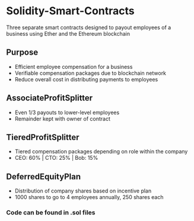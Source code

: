 # Solidity-Smart-Contracts
Three separate smart contracts designed to payout employees of a business using Ether and the Ethereum blockchain

## Purpose
* Efficient employee compensation for a business
* Verifiable compensation packages due to blockchain network
* Reduce overall cost in distributing payments to employees

## AssociateProfitSplitter
* Even 1/3 payouts to lower-level employees
* Remainder kept with owner of contract

## TieredProfitSplitter 
* Tiered compensation packages depending on role within the company
* CEO: 60% | CTO: 25% | Bob: 15%

## DeferredEquityPlan
* Distribution of company shares based on incentive plan
* 1000 shares to go to 4 employees annually, 250 shares each

### Code can be found in .sol files
